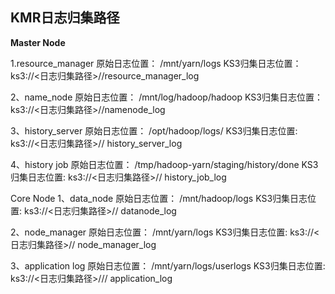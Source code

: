 ## KMR日志归集路径

**Master Node**

1.resource_manager
原始日志位置： /mnt/yarn/logs
KS3归集日志位置：ks3://<日志归集路径>/<ClusterID>/resource_manager_log

2、name_node
原始日志位置： /mnt/log/hadoop/hadoop
KS3归集日志位置：ks3://<日志归集路径>/<ClusterID>/namenode_log

3、history_server
原始日志位置： /opt/hadoop/logs/
KS3归集日志位置:  ks3://<日志归集路径>/<ClusterID>/ history_server_log

4、history job
原始日志位置： /tmp/hadoop-yarn/staging/history/done 
KS3归集日志位置:  ks3://<日志归集路径>/<ClusterID>/ history_job_log

Core Node
1、data_node
原始日志位置： /mnt/hadoop/logs
KS3归集日志位置:  ks3://<日志归集路径>/<ClusterID>/ datanode_log

2、node_manager
原始日志位置： /mnt/yarn/logs
KS3归集日志位置:  ks3://<日志归集路径>/<ClusterID>/ node_manager_log

3、application log
原始日志位置： /mnt/yarn/logs/userlogs
KS3归集日志位置:  ks3://<日志归集路径>/<ClusterID>/<JobID>/ application_log
